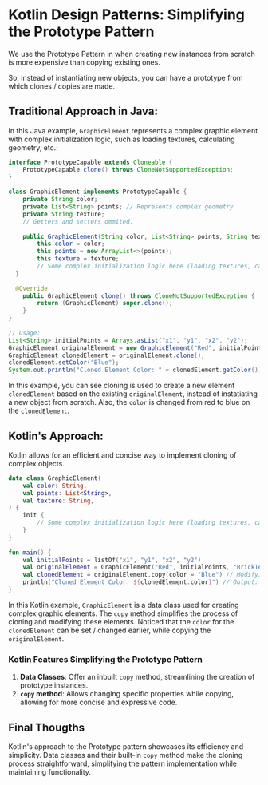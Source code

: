 # Kotlin Design Patterns: Simplifying the Prototype Pattern

We use the Prototype Pattern in when creating new instances from scratch is more expensive than copying existing ones.

So, instead of instantiating new objects, you can have a prototype from which clones / copies are made.

## Traditional Approach in Java:

In this Java example, `GraphicElement` represents a complex graphic element with complex initialization logic, such as loading textures, calculating geometry, etc.:

```java
interface PrototypeCapable extends Cloneable {  
    PrototypeCapable clone() throws CloneNotSupportedException;  
}  
  
class GraphicElement implements PrototypeCapable {  
    private String color;  
    private List<String> points; // Represents complex geometry  
    private String texture;  
    // Getters and setters ommited.  
  
    public GraphicElement(String color, List<String> points, String texture) {  
        this.color = color;  
        this.points = new ArrayList<>(points);  
        this.texture = texture;  
        // Some complex initialization logic here (loading textures, calculating geometry, etc.)  
  }  
  
  @Override  
    public GraphicElement clone() throws CloneNotSupportedException {  
        return (GraphicElement) super.clone();  
    }  
}  
  
// Usage:  
List<String> initialPoints = Arrays.asList("x1", "y1", "x2", "y2");  
GraphicElement originalElement = new GraphicElement("Red", initialPoints, "BrickTexture");  
GraphicElement clonedElement = originalElement.clone();  
clonedElement.setColor("Blue");  
System.out.println("Cloned Element Color: " + clonedElement.getColor()); // Output: Blue
```

In this example, you can see cloning is used to create a new element `clonedElement` based on the existing `originalElement`, instead of instatiating a new object from scratch. Also, the `color` is changed from red to blue on the `clonedElement`.

## Kotlin's Approach:
Kotlin allows for an efficient and concise way to implement cloning of complex objects.

```kotlin
data class GraphicElement(  
    val color: String,  
    val points: List<String>,  
    val texture: String,  
) {  
    init {  
        // Some complex initialization logic here (loading textures, calculating geometry, etc.)    
    }  
}  
  
fun main() {  
    val initialPoints = listOf("x1", "y1", "x2", "y2")  
    val originalElement = GraphicElement("Red", initialPoints, "BrickTexture")  
    val clonedElement = originalElement.copy(color = "Blue") // Modifying color while cloning  
    println("Cloned Element Color: ${clonedElement.color}") // Output: Blue  
}
```
In this Kotlin example, `GraphicElement` is a data class used for creating complex graphic elements. The `copy` method simplifies the process of cloning and modifying these elements.
Noticed that the `color` for the `clonedElement` can be set / changed earlier, while copying the `originalElement`.


### Kotlin Features Simplifying the Prototype Pattern

1.  **Data Classes**: Offer an inbuilt `copy` method, streamlining the creation of prototype instances.
2.  **`copy` method**: Allows changing specific properties while copying, allowing for more concise and expressive code.

## Final Thougths
Kotlin's approach to the Prototype pattern showcases its efficiency and simplicity. Data classes and their built-in `copy` method make the cloning process straightforward, simplifying the pattern implementation while maintaining functionality.
